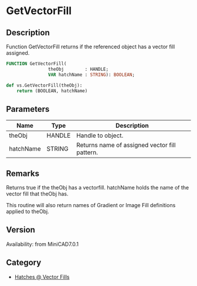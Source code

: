 # GetVectorFill

## Description
Function GetVectorFill returns if the referenced object has a vector fill assigned.

```pascal
FUNCTION GetVectorFill(
				theObj        : HANDLE;
				VAR hatchName : STRING): BOOLEAN;
```

```python
def vs.GetVectorFill(theObj):
    return (BOOLEAN, hatchName)
```

## Parameters
|Name|Type|Description|
|---|---|---|
|theObj|HANDLE|Handle to object.|
|hatchName|STRING|Returns name of assigned vector fill pattern.|

## Remarks
Returns true if the theObj has a vectorfill. hatchName holds the name of the vector fill that theObj has.


This routine will also return names of Gradient or Image Fill definitions applied to theObj.

## Version
Availability: from MiniCAD7.0.1

## Category
* [Hatches @ Vector Fills](../Categories/Hatches%20-%20Vector%20Fills.md)
